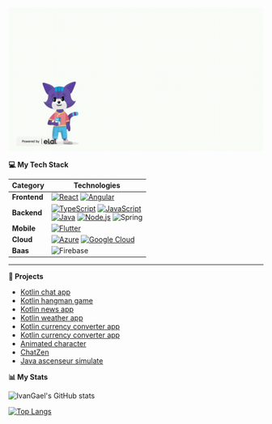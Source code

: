<!--<h2 align="center">
  <img src="Earth.gif" width="24px">
  [![Présentation](treelink.png)](https://dai.ly/k1ittxJfoE6piTyXeyL)
  Welcome to my profile! I'm Ivan, a computer science student passionate about building apps.
  
</h2>-->

<img src="presentation.gif" width="724px">





<b> 💻 My Tech Stack</b>

| **Category** | **Technologies** |
| - | - |
**Frontend** | [![React](https://img.shields.io/static/v1?label=&message=React&color=61DAFB&logo=react&logoColor=FFFFFF)](https://reactjs.org/) [![Angular](https://img.shields.io/static/v1?label=&message=Angular&color=DD0031&logo=angular&logoColor=FFFFFF)](https://angularjs.org/)
**Backend** | [![TypeScript](https://img.shields.io/static/v1?label=&message=TypeScript&color=3178C6&logo=typescript&logoColor=FFFFFF)](https://www.typescriptlang.org/) [![JavaScript](https://img.shields.io/static/v1?label=&message=JavaScript&color=F7DF1E&logo=javascript&logoColor=FFFFFF)](https://www.javascript.com/) <br>[![Java](https://img.shields.io/static/v1?label=&message=Java&color=007396&logo=java&logoColor=FFFFFF)](https://www.java.com/) [![Node.js](https://img.shields.io/static/v1?label=&message=Node.js&color=339933&logo=nodedotjs&logoColor=FFFFFF)](https://nodejs.org/) ![Spring](https://img.shields.io/badge/spring-%236DB33F.svg?style=for-the-badge&logo=spring&logoColor=white) 
**Mobile** | [![Flutter](https://img.shields.io/static/v1?label=&message=Flutter&color=61DAFB&logo=flutter&logoColor=FFFFFF)](https://flutter.dev/)
**Cloud** | [![Azure](https://img.shields.io/static/v1?label=&message=Azure&color=4285F4&logo=microsoftazure&logoColor=FFFFFF)](https://portal.azure.com/) [![Google Cloud](https://img.shields.io/static/v1?label=&message=GCP&color=4285F4&logo=googlecloud&logoColor=FFFFFF)](https://cloud.google.com/) 
**Baas** | ![Firebase](https://img.shields.io/badge/firebase-%23039BE5.svg?style=for-the-badge&logo=firebase) 

----      


<b> 🎥 Projects</b>


- [Kotlin chat app](https://drive.google.com/file/d/1DdVZd88nOyYQDxBp-99tDO8mG1BQyKok/view?usp=sharing)
- [Kotlin hangman game](https://drive.google.com/file/d/1k26dh8VNiYoO94N1lYAh2FCODYQhw7yI/view?usp=sharing)
- [Kotlin news app](https://drive.google.com/file/d/19PKh6v9Ols6SSvrFovc5YRU8KAhrKHwG/view?usp=sharing)
- [Kotlin weather app](https://drive.google.com/file/d/12MJpzOi4MsywvKIv8P_1gMnhAPpkkfHS/view?usp=sharing)
- [Kotlin currency converter app](https://drive.google.com/file/d/1yM99chevrLA10YPjAzUoG8w6l9YkpINl/view?usp=sharing)
- [Kotlin currency converter app](https://drive.google.com/file/d/1yM99chevrLA10YPjAzUoG8w6l9YkpINl/view?usp=sharing)
- [Animated character](https://drive.google.com/file/d/1l2xLjSIoigFyg8lsq9EBYTtEfAofZ-qK/view?usp=sharing)
- [ChatZen](https://drive.google.com/file/d/1_l3SVM2eXATP8G9XMYYSPUd4O-0qySor/view?usp=sharing)
- [Java ascenseur simulate](https://drive.google.com/file/d/1o4VK2GBuUOeTWdeuymvLD8s1a4uS6Pe6/view?usp=sharing)
  






<b> 📊 My Stats</b>

![IvanGael's GitHub stats](https://github-readme-stats.vercel.app/api?username=IvanGael&show_icons=true&count_private=true&title_color=2ecc71&icon_color=2ecc71)

[![Top Langs](https://github-readme-stats.vercel.app/api/top-langs/?username=IvanGael&layout=compact)](https://github.com/IvanGael/github-readme-stats)
